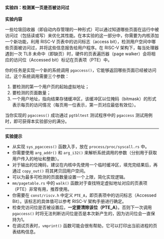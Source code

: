 #### 实验四：检测某一页是否被访问过

**实验内容**

一些垃圾回收器（即自动内存管理的一种形式）可以通过知道哪些页面在运行中被访问过（包括读或写）来优化其性能。在本实验的这一部分中，你需要为内核添加一个新功能，利用 RISC-V 页表中的访问标志（access bit），检测用户空间中哪些页面被访问过，并将这些信息报告给用户程序。在 RISC-V 架构下，每当处理器遇到一次 TLB 未命中（即缺页）时，硬件的页表遍历器（page walker）会将相应的访问位（Accessed bit）标记在页表项（PTE）中。

你的任务是实现一个新的系统调用 `pgaccess()`，它能够返回哪些页面已经被访问过。这个系统调用需要三个参数：

1. 要检测的第一个用户页的起始虚拟地址；
2. 要检测的页面数量；
3. 一个用户地址，指向结果存储缓冲区，该缓冲区以位掩码（bitmask）的形式表示每页的访问情况（每页用一位表示，第一页对应最低有效位）。

当你实现的 `pgaccess()` 成功通过 `pgtbltest` 测试程序中的 `pgaccess` 测试用例时，即可获得本实验部分的满分。

------

**实验提示**

- 从实现 `sys_pgaccess()` 函数入手，放在 `process/proc/syscall.rs` 中。
- 你需要使用 `arg_addr()` 和 `arg_i32()` 来解析系统调用的参数（分别用于获取用户传入的地址和整数）。
- 对于输出的位掩码，建议在内核中先使用一个临时缓冲区，填充完结果后，再通过 `copy_out()` 将其拷贝回用户空间。
- 可以为最多可检测的页面数量设置一个上限，简化实现逻辑。
- `mm/pagetable.rs` 中的 `walk()` 函数对于查找特定虚拟地址对应的页表项（PTE）非常有用，推荐使用。
- 你需要在 `const/riscv.h` 中定义 `PTE_A`，即页表项中的访问标志（Accessed Bit）。该标志的具体值可以参考 RISC-V 架构手册进行确定。
- 检查完访问位是否被设置后，**一定要清除该位（PTE_A）**。否则下一次调用 `pgaccess()` 时将无法判断访问位是否是本次新产生的，因为访问位会一直保持为1。
- 在调试页表时，`vmprint()` 函数可能会很有帮助，它可以打印出当前进程的页表结构信息。